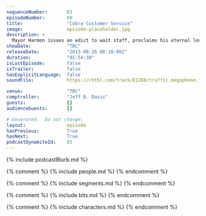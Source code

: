 ```yaml
---
sequenceNumber:       83
episodeNumber:        69
title:                "Cobra Customer Service"
image:                episode-placeholder.jpg
description: >
  Mayor Harmon issues an edict to wait staff, proclaims his eternal love for Erin and signs off on gay weddings.
showDate:             "TBC"
releaseDate:          "2013-08-26 08:10:00Z"
duration:             "01:54:38"
isLostEpisode:        false
isTrailer:            false
hasExplicitLanguage:  false
soundFile:            https://chtbl.com/track/E2288/traffic.megaphone.fm/STA2718692113.mp3?updated=1555611552

venue:                "TBC"
comptroller:          "Jeff B. Davis"
guests:               []
audienceGuests:       []

# Generated.  Do not change:
layout:               episode
hasPrevious:          True
hasNext:              True
podcastDynamiteId:    83
---
```


{% include podcastBlurb.md %}

{% comment %}
{% include people.md %}
{% endcomment %}

{% comment %}
{% include segments.md %}
{% endcomment %}

{% comment %}
{% include bits.md %}
{% endcomment %}

{% comment %}
{% include characters.md %}
{% endcomment %}
